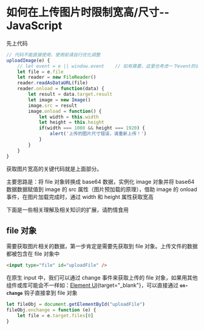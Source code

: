 # 如何在上传图片时限制宽高/尺寸--JavaScript

先上代码

```javascript
// 代码不能直接使用，使用前请自行优化调整
uploadImage(e) {
    // let event = e || window.event    // 如有需要，这里也考虑一下event的兼容
    let file = e.file
    let reader = new FileReader()
    reader.readAsDataURL(file)
    reader.onload = function(data) {
        let result = data.target.result
        let image = new Image()
        image.src = result
        image.onload = function() {
            let width = this.width
            let height = this.height
            if(width === 1080 && height === 1920) {
                alert('上传的图片尺寸错误，请重新上传！')
            }
        }
    }
}
```

获取图片宽高的关键代码就是上面部分。

主要思路是：将 file 对象转换成 base64 数据，实例化 image 对象并将 base64 数据数据赋值到 image 的 src 属性（图片预加载的原理），借助 image 的 onload 事件，在图片加载完成时，通过 width 和 height 属性获取宽高

下面是一些相关理解及相关知识的扩展，请酌情食用

## file 对象

需要获取图片相关的数据，第一步肯定是需要先获取到 file 对象。上传文件的数据都被包含在 file 对象中

```html
<input type="file" id="uploadFile" />
```

在原生 input 中，我们可以通过 change 事件来获取上传的 file 对象，如果用其他组件或库可能会不一样如：[Element UI](https://element.eleme.cn/#/zh-CN/component/upload){target="_blank"}，可以直接通过 __`on-change`__ 钩子直接拿到 file 对象

```javascript
let fileObj = document.getElementById("uploadFile")
fileObj.onchange = function (e) {
    let file = e.target.files[0]
}
```

<!-- TODO -->
<!-- https://developer.mozilla.org/zh-CN/docs/Web/API/FileReader -->
<!-- https://developer.mozilla.org/zh-CN/docs/Web/API/Blob -->
<!-- https://juejin.im/post/5b18891a6fb9a01e7a44c8bd -->

